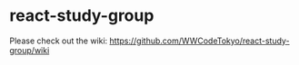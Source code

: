 # react-study-group

Please check out the wiki: https://github.com/WWCodeTokyo/react-study-group/wiki
